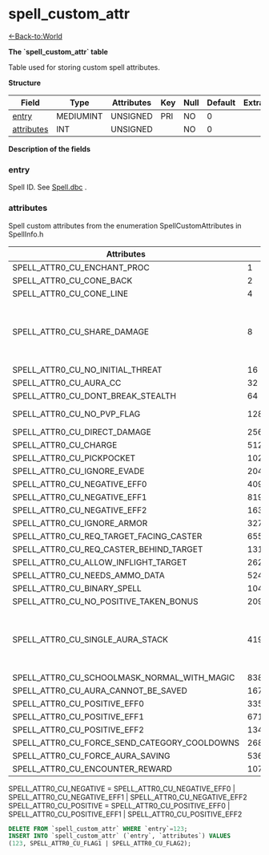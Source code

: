 # spell\_custom\_attr

[<-Back-to:World](database-world.md)

**The \`spell\_custom\_attr\` table**

Table used for storing custom spell attributes.

**Structure**

| Field           | Type          | Attributes | Key | Null | Default | Extra | Comment               |
|-----------------|---------------|------------|-----|------|---------|-------|-----------------------|
| [entry][1]      | MEDIUMINT     | UNSIGNED   | PRI | NO   | 0       |       | spell id              |
| [attributes][2] | INT           | UNSIGNED   |     | NO   | 0       |       | SpellCustomAttributes |

[1]: #entry
[2]: #attributes

**Description of the fields**

### entry

Spell ID. See [Spell.dbc](spell_dbc) .

### attributes

Spell custom attributes from the enumeration SpellCustomAttributes in SpellInfo.h

| Attributes                                   | Flag       | Bit value  | Comment                                                      |
|----------------------------------------------|------------|------------|--------------------------------------------------------------|
| SPELL_ATTR0_CU_ENCHANT_PROC                  | 1          | 0x00000001 |                                                              |
| SPELL_ATTR0_CU_CONE_BACK                     | 2          | 0x00000002 |                                                              |
| SPELL_ATTR0_CU_CONE_LINE                     | 4          | 0x00000004 |                                                              |
| SPELL_ATTR0_CU_SHARE_DAMAGE                  | 8          | 0x00000008 | Meteor like spells (divided damage among all targets)        |
| SPELL_ATTR0_CU_NO_INITIAL_THREAT             | 16         | 0x00000010 |                                                              |
| SPELL_ATTR0_CU_AURA_CC                       | 32         | 0x00000020 |                                                              |
| SPELL_ATTR0_CU_DONT_BREAK_STEALTH            | 64         | 0x00000040 |                                                              |
| SPELL_ATTR0_CU_NO_PVP_FLAG                   | 128        | 0x00000080 | Does not PvP flag                                            |
| SPELL_ATTR0_CU_DIRECT_DAMAGE                 | 256        | 0x00000100 |                                                              |
| SPELL_ATTR0_CU_CHARGE                        | 512        | 0x00000200 |                                                              |
| SPELL_ATTR0_CU_PICKPOCKET                    | 1024       | 0x00000400 |                                                              |
| SPELL_ATTR0_CU_IGNORE_EVADE                  | 2048       | 0x00000800 |                                                              |
| SPELL_ATTR0_CU_NEGATIVE_EFF0                 | 4096       | 0x00001000 |                                                              |
| SPELL_ATTR0_CU_NEGATIVE_EFF1                 | 8192       | 0x00002000 |                                                              |
| SPELL_ATTR0_CU_NEGATIVE_EFF2                 | 16384      | 0x00004000 |                                                              |
| SPELL_ATTR0_CU_IGNORE_ARMOR                  | 32768      | 0x00008000 |                                                              |
| SPELL_ATTR0_CU_REQ_TARGET_FACING_CASTER      | 65536      | 0x00010000 |                                                              |
| SPELL_ATTR0_CU_REQ_CASTER_BEHIND_TARGET      | 131072     | 0x00020000 |                                                              |
| SPELL_ATTR0_CU_ALLOW_INFLIGHT_TARGET         | 262144     | 0x00040000 |                                                              |
| SPELL_ATTR0_CU_NEEDS_AMMO_DATA               | 524288     | 0x00080000 |                                                              |
| SPELL_ATTR0_CU_BINARY_SPELL                  | 1048576    | 0x00100000 |                                                              |
| SPELL_ATTR0_CU_NO_POSITIVE_TAKEN_BONUS       | 2097152    | 0x00200000 |                                                              |
| SPELL_ATTR0_CU_SINGLE_AURA_STACK             | 4194304    | 0x00400000 | All sources add stacks the same aura                         |
| SPELL_ATTR0_CU_SCHOOLMASK_NORMAL_WITH_MAGIC  | 8388608    | 0x00800000 |                                                              |
| SPELL_ATTR0_CU_AURA_CANNOT_BE_SAVED          | 16777216   | 0x01000000 |                                                              |
| SPELL_ATTR0_CU_POSITIVE_EFF0                 | 33554432   | 0x02000000 |                                                              |
| SPELL_ATTR0_CU_POSITIVE_EFF1                 | 67108864   | 0x04000000 |                                                              |
| SPELL_ATTR0_CU_POSITIVE_EFF2                 | 134217728  | 0x08000000 |                                                              |
| SPELL_ATTR0_CU_FORCE_SEND_CATEGORY_COOLDOWNS | 268435456  | 0x10000000 |                                                              |
| SPELL_ATTR0_CU_FORCE_AURA_SAVING             | 536872960  | 0x20000800 |                                                              |
| SPELL_ATTR0_CU_ENCOUNTER_REWARD              | 1073741824 | 0x40000000 |                                                              |

SPELL_ATTR0_CU_NEGATIVE = SPELL_ATTR0_CU_NEGATIVE_EFF0 | SPELL_ATTR0_CU_NEGATIVE_EFF1 | SPELL_ATTR0_CU_NEGATIVE_EFF2
SPELL_ATTR0_CU_POSITIVE = SPELL_ATTR0_CU_POSITIVE_EFF0 | SPELL_ATTR0_CU_POSITIVE_EFF1 | SPELL_ATTR0_CU_POSITIVE_EFF2

```sql
DELETE FROM `spell_custom_attr` WHERE `entry`=123;
INSERT INTO `spell_custom_attr` (`entry`, `attributes`) VALUES
(123, SPELL_ATTR0_CU_FLAG1 | SPELL_ATTR0_CU_FLAG2);
```
